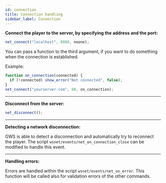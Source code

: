 ```yaml
---
id: connection
title: Connection handling
sidebar_label: Connection
---
```



**Connect the player to the server, by specifying the address and the port:**


```js
net_connect("localhost", 8080, noone);
```

You can pass a function to the third argument, if you want to do something when the connection is established.

Example:

```js
function on_connection(connected) {
  if (!connected) show_error("Not connected", false);
}
net_connect("yourserver.com", 80, on_connection);
```

---

**Disconnect from the server:**

```js
net_disconnect();
```

---

**Detecting a network disconnection:**

GWS is able to detect a disconnection and automatically try to reconnect the player.
The script `wsnet/events/net_on_connection_close` can be modified to handle this event.

---

**Handling errors:**

Errors are handled within the script `wsnet/events/net_on_error`. 
This function will be called also for validation errors of the other commands.
